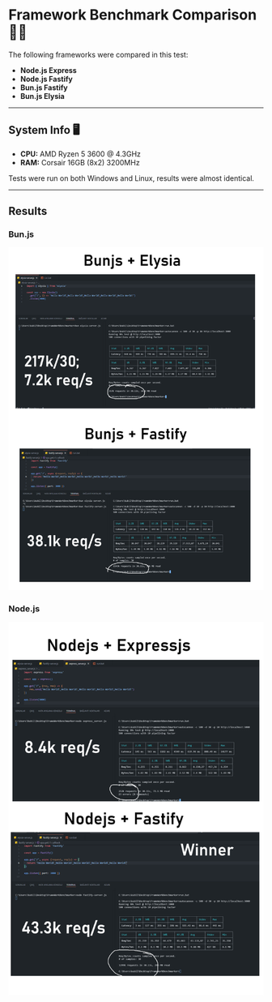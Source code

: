 # Framework Benchmark Comparison 🚀🔥

The following frameworks were compared in this test:

- **Node.js Express**
- **Node.js Fastify**
- **Bun.js Fastify**
- **Bun.js Elysia**

---

## System Info 🖥️

- **CPU:** AMD Ryzen 5 3600 @ 4.3GHz
- **RAM:** Corsair 16GB (8x2) 3200MHz

Tests were run on both Windows and Linux, results were almost identical.

---

## Results

### Bun.js
<img src="https://raw.githubusercontent.com/DeveloperKubilay/FrameworkBenchmarker/refs/heads/main/imgs/bunjs.png" alt="Bun.js Benchmark Result">

### Node.js
<img src="https://raw.githubusercontent.com/DeveloperKubilay/FrameworkBenchmarker/refs/heads/main/imgs/nodejs.png" alt="Node.js Benchmark Result">